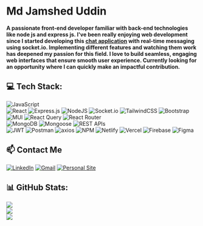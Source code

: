 
<h1>Md Jamshed Uddin</h1>

**A passionate front-end developer familiar with back-end technologies like node js and express js. I've been really enjoying web development since I started developing this [chat application](https://github.com/jamshed-uddin/Fax_) with real-time messaging using socket.io. Implementing different features and watching them work has deepened my passion for this field. I love to build seamless, engaging web interfaces that ensure smooth user experience. Currently looking for an opportunity where I can quickly make an impactful contribution.**

## 💻 Tech Stack:
![JavaScript](https://img.shields.io/badge/javascript-%23323330.svg?style=for-the-badge&logo=javascript&logoColor=%23F7DF1E) </br> ![React](https://img.shields.io/badge/react-%2320232a.svg?style=for-the-badge&logo=react&logoColor=%2361DAFB) ![Express.js](https://img.shields.io/badge/express.js-%23404d59.svg?style=for-the-badge&logo=express&logoColor=%2361DAFB) ![NodeJS](https://img.shields.io/badge/node.js-6DA55F?style=for-the-badge&logo=node.js&logoColor=white) ![Socket.io](https://img.shields.io/badge/Socket.io-black?style=for-the-badge&logo=socket.io&badgeColor=010101) ![TailwindCSS](https://img.shields.io/badge/tailwindcss-%2338B2AC.svg?style=for-the-badge&logo=tailwind-css&logoColor=white) ![Bootstrap](https://img.shields.io/badge/bootstrap-%238511FA.svg?style=for-the-badge&logo=bootstrap&logoColor=white) ![MUI](https://img.shields.io/badge/MUI-%230081CB.svg?style=for-the-badge&logo=mui&logoColor=white) ![React Query](https://img.shields.io/badge/-React%20Query-FF4154?style=for-the-badge&logo=react%20query&logoColor=white) ![React Router](https://img.shields.io/badge/React_Router-CA4245?style=for-the-badge&logo=react-router&logoColor=white)  </br>  ![MongoDB](https://img.shields.io/badge/MongoDB-%234ea94b.svg?style=for-the-badge&logo=mongodb&logoColor=white) ![Mongoose](https://img.shields.io/badge/Mongoose-880000?style=for-the-badge&logo=mongoose&logoColor=white)
 ![REST APIs](https://img.shields.io/badge/REST%20APIs-005571?style=for-the-badge)
 </br>  ![JWT](https://img.shields.io/badge/JWT-black?style=for-the-badge&logo=JSON%20web%20tokens) ![Postman](https://img.shields.io/badge/Postman-FF6C37?style=for-the-badge&logo=postman&logoColor=white)
 ![axios](https://img.shields.io/badge/axios-007ACC?style=for-the-badge&logo=axios&logoColor=white)
 ![NPM](https://img.shields.io/badge/NPM-%23CB3837.svg?style=for-the-badge&logo=npm&logoColor=white)  ![Netlify](https://img.shields.io/badge/netlify-%23000000.svg?style=for-the-badge&logo=netlify&logoColor=#00C7B7) ![Vercel](https://img.shields.io/badge/vercel-%23000000.svg?style=for-the-badge&logo=vercel&logoColor=white) ![Firebase](https://img.shields.io/badge/firebase-%23039BE5.svg?style=for-the-badge&logo=firebase) ![Figma](https://img.shields.io/badge/figma-%23F24E1E.svg?style=for-the-badge&logo=figma&logoColor=white)

## 📫 Contact Me

[![LinkedIn](https://img.shields.io/badge/LinkedIn-0077B5?style=for-the-badge&logo=linkedin&logoColor=white)](https://www.linkedin.com/in/mdjamsheduddin/)
[![Gmail](https://img.shields.io/badge/Gmail-D14836?style=for-the-badge&logo=gmail&logoColor=white)](mailto:jamsheduddin03@gmail.com)
[![Personal Site](https://img.shields.io/badge/Website-000000?style=for-the-badge&logo=About.me&logoColor=white)](https://mdjamsheduddin.vercel.app/)


## 📊 GitHub Stats:
![](https://github-readme-stats.vercel.app/api?username=jamshed-uddin&theme=dark&hide_border=false&include_all_commits=false&count_private=false)<br/>
![](https://github-readme-streak-stats.herokuapp.com/?user=jamshed-uddin&theme=dark&hide_border=false)<br/>
![](https://github-readme-stats.vercel.app/api/top-langs/?username=jamshed-uddin&theme=dark&hide_border=false&include_all_commits=false&count_private=false&layout=compact)



